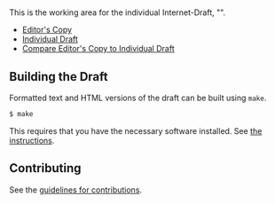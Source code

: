 # 

This is the working area for the individual Internet-Draft, "".

* [Editor's Copy](https://darshakthakore.github.io/ietf-small-hotspot/#go.draft-thakore-hotspot-use-cases.html)
* [Individual Draft](https://tools.ietf.org/html/draft-thakore-hotspot-use-cases)
* [Compare Editor's Copy to Individual Draft](https://darshakthakore.github.io/ietf-small-hotspot/#go.draft-thakore-hotspot-use-cases.diff)

## Building the Draft

Formatted text and HTML versions of the draft can be built using `make`.

```sh
$ make
```

This requires that you have the necessary software installed.  See
[the instructions](https://github.com/martinthomson/i-d-template/blob/master/doc/SETUP.md).


## Contributing

See the
[guidelines for contributions](https://github.com/darshakthakore/ietf-small-hotspot/blob/master/CONTRIBUTING.md).
